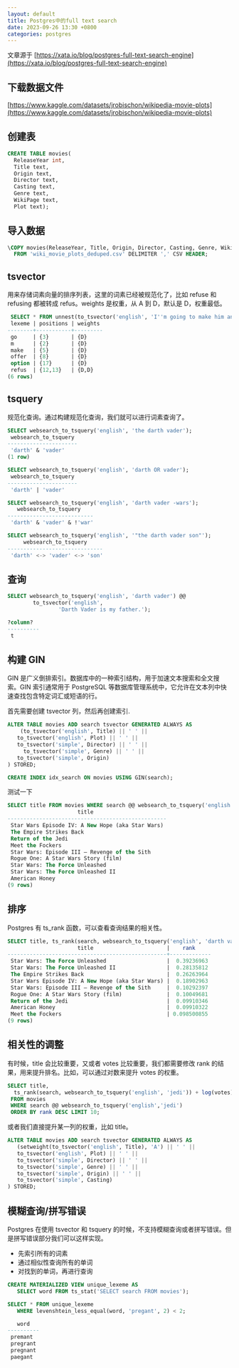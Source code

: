```yaml
---
layout: default
title: Postgres中的full text search
date: 2023-09-26 13:30 +0800
categories: postgres
---
```


文章源于 [https://xata.io/blog/postgres-full-text-search-engine](https://xata.io/blog/postgres-full-text-search-engine)

## 下载数据文件

[https://www.kaggle.com/datasets/jrobischon/wikipedia-movie-plots](https://www.kaggle.com/datasets/jrobischon/wikipedia-movie-plots)

## 创建表

```sql
CREATE TABLE movies(
  ReleaseYear int,
  Title text,
  Origin text,
  Director text,
  Casting text,
  Genre text,
  WikiPage text,
  Plot text);
```

## 导入数据

```sql
\COPY movies(ReleaseYear, Title, Origin, Director, Casting, Genre, WikiPage, Plot)
  FROM 'wiki_movie_plots_deduped.csv' DELIMITER ',' CSV HEADER;
```

## tsvector

用来存储词素向量的排序列表，这里的词素已经被规范化了，比如 refuse 和 refusing 都被转成 refus。weights 是权重，从 A 到 D，默认是 D，权重最低。

```sql
 SELECT * FROM unnest(to_tsvector('english', 'I''m going to make him an offer he can''t refuse. Refusing is not an option.'));
 lexeme | positions | weights
--------+-----------+---------
 go     | {3}       | {D}
 m      | {2}       | {D}
 make   | {5}       | {D}
 offer  | {8}       | {D}
 option | {17}      | {D}
 refus  | {12,13}   | {D,D}
(6 rows)
```

## tsquery

规范化查询。通过构建规范化查询，我们就可以进行词素查询了。

```sql
SELECT websearch_to_tsquery('english', 'the darth vader');
 websearch_to_tsquery
----------------------
 'darth' & 'vader'
(1 row)

SELECT websearch_to_tsquery('english', 'darth OR vader');
 websearch_to_tsquery
----------------------
 'darth' | 'vader'

SELECT websearch_to_tsquery('english', 'darth vader -wars');
   websearch_to_tsquery
---------------------------
 'darth' & 'vader' & !'war'

SELECT websearch_to_tsquery('english', '"the darth vader son"');
     websearch_to_tsquery
------------------------------
 'darth' <-> 'vader' <-> 'son'
```

## 查询

```sql
SELECT websearch_to_tsquery('english', 'darth vader') @@
        to_tsvector('english',
                'Darth Vader is my father.');

?column?
----------
 t
```

## 构建 GIN

GIN 是广义倒排索引。数据库中的一种索引结构，用于加速文本搜索和全文搜索。GIN 索引通常用于 PostgreSQL 等数据库管理系统中，它允许在文本列中快速查找包含特定词汇或短语的行。

首先需要创建 tsvector 列，然后再创建索引.

```sql
ALTER TABLE movies ADD search tsvector GENERATED ALWAYS AS
	(to_tsvector('english', Title) || ' ' ||
   to_tsvector('english', Plot) || ' ' ||
   to_tsvector('simple', Director) || ' ' ||
	 to_tsvector('simple', Genre) || ' ' ||
   to_tsvector('simple', Origin)
) STORED;

CREATE INDEX idx_search ON movies USING GIN(search);
```

测试一下

```sql
SELECT title FROM movies WHERE search @@ websearch_to_tsquery('english','darth vader');
                      title
--------------------------------------------------
 Star Wars Episode IV: A New Hope (aka Star Wars)
 The Empire Strikes Back
 Return of the Jedi
 Meet the Fockers
 Star Wars: Episode III – Revenge of the Sith
 Rogue One: A Star Wars Story (film)
 Star Wars: The Force Unleashed
 Star Wars: The Force Unleashed II
 American Honey
(9 rows)
```

## 排序

Postgres 有 ts_rank 函数，可以查看查询结果的相关性。

```sql
SELECT title, ts_rank(search, websearch_to_tsquery('english', 'darth vader')) rank FROM movies WHERE search @@ websearch_to_tsquery('english','darth vader') order by rank desc;
                      title                       |    rank
--------------------------------------------------+-------------
 Star Wars: The Force Unleashed                   |  0.39236963
 Star Wars: The Force Unleashed II                |  0.28135812
 The Empire Strikes Back                          |  0.26263964
 Star Wars Episode IV: A New Hope (aka Star Wars) |  0.18902963
 Star Wars: Episode III – Revenge of the Sith     |  0.10292397
 Rogue One: A Star Wars Story (film)              |  0.10049681
 Return of the Jedi                               |  0.09910346
 American Honey                                   |  0.09910322
 Meet the Fockers                                 | 0.098500855
(9 rows)
```

## 相关性的调整

有时候，title 会比较重要，又或者 votes 比较重要，我们都需要修改 rank 的结果，用来提升排名。比如，可以通过对数来提升 votes 的权重。

```sql
SELECT title,
  ts_rank(search, websearch_to_tsquery('english', 'jedi')) + log(votes)*0.01
 FROM movies
 WHERE search @@ websearch_to_tsquery('english','jedi')
 ORDER BY rank DESC LIMIT 10;
```

或者我们直接提升某一列的权重，比如 title。

```sql
ALTER TABLE movies ADD search tsvector GENERATED ALWAYS AS
   (setweight(to_tsvector('english', Title), 'A') || ' ' ||
   to_tsvector('english', Plot) || ' ' ||
   to_tsvector('simple', Director) || ' ' ||
   to_tsvector('simple', Genre) || ' ' ||
   to_tsvector('simple', Origin) || ' ' ||
   to_tsvector('simple', Casting)
) STORED;
```

## 模糊查询/拼写错误

Postgres 在使用 tsvector 和 tsquery 的时候，不支持模糊查询或者拼写错误。但是拼写错误部分我们可以这样实现。

- 先索引所有的词素
- 通过相似性查询所有的单词
- 对找到的单词，再进行查询

```sql
CREATE MATERIALIZED VIEW unique_lexeme AS
   SELECT word FROM ts_stat('SELECT search FROM movies');

SELECT * FROM unique_lexeme
   WHERE levenshtein_less_equal(word, 'pregant', 2) < 2;

   word
----------
 premant
 pregrant
 pregnant
 paegant
```
